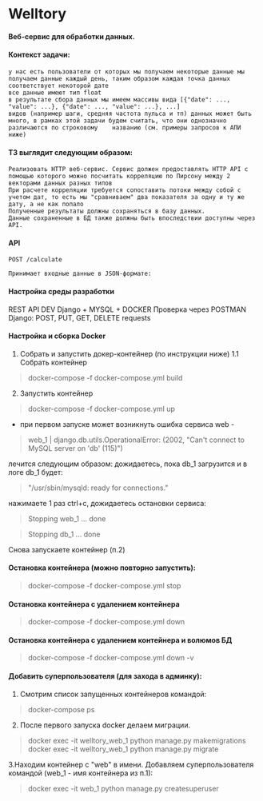 # Welltory
#### Веб-сервис для обработки данных.

#### Контекст задачи:

    у нас есть пользователи от которых мы получаем некоторые данные мы получаем данные каждый день, таким образом каждая точка данных соответствует некоторой дате
    все данные имеют тип float
    в результате сбора данных мы имеем массивы вида [{"date": ..., "value": ...}, {"date": ..., "value": ...}, ...]
    видов (например шаги, средняя частота пульса и тп) данных может быть много, в рамках этой задачи будем считать, что они однозначно различаются по строковому    названию (см. примеры запросов к АПИ ниже)
    
#### ТЗ выглядит следующим образом:

    Реализовать HTTP веб-сервис. Сервис должен предоставлять HTTP API с помощью которого можно посчитать корреляцию по Пирсону между 2 векторами данных разных типов
    При расчете корреляции требуется сопоставить потоки между собой с учетом дат, то есть мы "сравниваем" два показателя за одну и ту же дату, а не как попало
    Полученные результаты должны сохраняться в базу данных.
    Данные сохраненные в БД также должны быть впоследствии доступны через API.

#### API

    POST /calculate

    Принимает входные данные в JSON-формате:


#### Настройка среды разработки

REST API DEV Django + MYSQL + DOCKER
Проверка через POSTMAN
Django: POST, PUT, GET, DELETE requests 


#### Настройка и сборка Docker

1. Собрать и запустить докер-контейнер (по инструкции ниже)
1.1 Собрать контейнер
> docker-compose -f docker-compose.yml build

2. Запустить контейнер
> docker-compose -f docker-compose.yml up
* при первом запуске может возникнуть ошибка сервиса web - 
> web_1  | django.db.utils.OperationalError: (2002, "Can't connect to MySQL server on 'db' (115)")
> 
лечится следующим образом:
дожидаетесь, пока db_1 загрузится и в логе db_1 будет: 
> "/usr/sbin/mysqld: ready for connections."

нажимаете 1 раз ctrl+c, дожидаетесь остановки сервиса:
> Stopping web_1 ... done 

> Stopping db_1  ... done 

Снова запускаете контейнер (п.2)

#### Остановка контейнера (можно повторно запустить):
> docker-compose -f docker-compose.yml stop

#### Остановка контейнера с удалением контейнера
> docker-compose -f docker-compose.yml down

#### Остановка контейнера с удалением контейнера и волюмов БД
> docker-compose -f docker-compose.yml down -v

#### Добавить суперпользователя (для захода в админку):
1. Смотрим список запущенных контейнеров командой:
> docker-compose ps

2. После первого запуска docker делаем миграции.
> docker exec -it welltory_web_1 python manage.py makemigrations
> docker exec -it welltory_web_1 python manage.py migrate

3.Находим контейнер с "web" в имени. Добавляем суперпользователя командой (web_1 - имя контейнера из п.1):
> docker exec -it web_1 python manage.py createsuperuser
